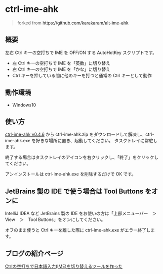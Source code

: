 # ctrl-ime-ahk

> forked from https://github.com/karakaram/alt-ime-ahk

## 概要

左右 Ctrl キーの空打ちで IME を OFF/ON する AutoHotKey スクリプトです。

* 左 Ctrl キーの空打ちで IME を「英数」に切り替え
* 右 Ctrl キーの空打ちで IME を「かな」に切り替え
* Ctrl キーを押している間に他のキーを打つと通常の Ctrl キーとして動作

## 動作環境

* Windows10

## 使い方

[ctrl-ime-ahk v0.4.6](https://github.com/karakaram/ctrl-ime-ahk/releases/download/v0.4.6/ctrl-ime-ahk.zip) から ctrl-ime-ahk.zip をダウンロードして解凍し、ctrl-ime-ahk.exe を好きな場所に置き、起動してください。 タスクトレイに常駐します。

終了する場合はタスクトレイのアイコンを右クリックし、「終了」をクリックしてください。

アンインストールは ctrl-ime-ahk.exe を削除するだけで OK です。

## JetBrains 製の IDE で使う場合は Tool Buttons をオンに

IntelliJ IDEA など JetBrains 製の IDE をお使いの方は「上部メニューバー　＞　View　＞　Tool Buttons」をオンにしてください。

オフのまま使うと Ctrl キーを離した際に ctrl-ime-ahk.exe がエラー終了します。

## ブログの紹介ページ

[Ctrlの空打ちで日本語入力(IME)を切り替えるツールを作った](http://www.karakaram.com/ctrl-ime-on-off/)

